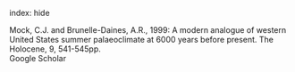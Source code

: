 index: hide

<div class="Citation">

  <div class="Citation-body">
    <div class="Citation-text">Mock, C.J. and Brunelle-Daines, A.R., 1999: A modern analogue of western United States summer palaeoclimate at 6000 years before present. <span class="Article-journal">The Holocene, </span><span class="Article-volume">9, </span>541-545pp.</div>
    <div class="Citation-links">
      <div class="CitationLink" data-href="https://scholar.google.com/scholar?q=A+modern+analogue+of+western+United+States+summer+palaeoclimate+at+6000+years+before+present">
        <div class="CitationLink-icon CitationLink-Scholar"></div>
        <div class="CitationLink-text">Google Scholar</div>
      </div>
    </div>
  </div>
</div>


<div class="Citation-copy">

</div>